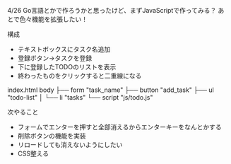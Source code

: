 4/26
Go言語とかで作ろうかと思ったけど、まずJavaScriptで作ってみる？
あとで色々機能を拡張したい！


構成

- テキストボックスにタスク名追加
- 登録ボタン->タスクを登録
- 下に登録したTODOのリストを表示
- 終わったものをクリックすると二重線になる

index.html
body
├── form "task_name"
├── button "add_task"
├── ul "todo-list"
│   └── li "tasks"
└── script "js/todo.js"

次やること
- フォームでエンターを押すと全部消えるからエンターキーをなんとかする
- 削除ボタンの機能を実装
- リロードしても消えないようにしたい
- CSS整える